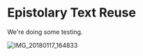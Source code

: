 # Epistolary Text Reuse

We're doing some testing.

![IMG_20180117_164833](https://i.imgur.com/mqS8j4F.jpg)
